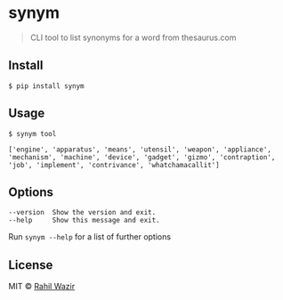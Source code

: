 # synym

> CLI tool to list synonyms for a word from thesaurus.com

## Install

```
$ pip install synym
```

## Usage

```
$ synym tool

['engine', 'apparatus', 'means', 'utensil', 'weapon', 'appliance', 'mechanism', 'machine', 'device', 'gadget', 'gizmo', 'contraption', 'job', 'implement', 'contrivance', 'whatchamacallit']
```

## Options

```
--version  Show the version and exit.
--help     Show this message and exit.
```

Run `synym --help` for a list of further options

## License

MIT © [Rahil Wazir](https://github.com/rahilwazir)
